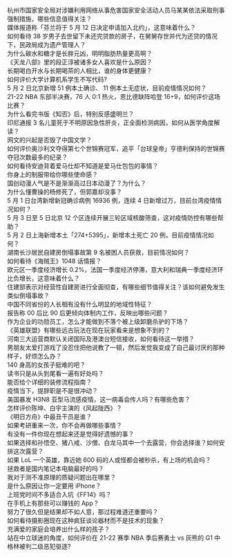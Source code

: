 杭州市国家安全局对涉嫌利用网络从事危害国家安全活动人员马某某依法采取刑事强制措施，哪些信息值得关注？  
媒体报道称「芬兰将于 5 月 12 日决定申请加入北约」，这意味着什么？  
如何看待 38 岁男子去世留下未还完贷款的房子，在舅舅存世并代为还贷的情况下，民政局成为遗产管理人？  
为什么碳水和糖才是长胖元凶，明明脂肪热量更高啊？  
《天龙八部》里的段正淳被诸多女人喜欢是什么原因？  
长期喝白开水与长期喝茶的人相比，谁的身体更健康？  
如何评价大学计算机系学生不写代码?  
5 月 2 日北京新增 51 例本土确诊、 11 例本土无症状，目前疫情情况如何？  
21-22 NBA 东部半决赛，76 人 0:1 热火，恩比德缺阵哈登 16+9，如何评价这场比赛？  
为什么看完书版《知否》后，特别反感盛明兰？  
印尼通报 3 名儿童死于不明原因急性肝炎，正全面检测病因，如何从医学角度解读？  
网文的兴起是否毁了中国文学？  
如何评价奥沙利文夺得第七个世锦赛冠军，追平「台球皇帝」亨德利保持的世锦赛夺冠次数最多的纪录？  
如何看待安迪背着爱马仕却不知道是爱马仕包包的事情？  
你身上的制服带给你哪些使命感？  
国创动漫人气是不是渐渐高过日本动漫了？为什么？  
为什么懂曹操的杨修死了，但郭嘉却没事？  
5 月 1 日台湾新增新冠确诊病例 16936 例，连续 4 日新增过万，目前台湾疫情情况如何？  
5 月 3 日至 5 日北京 12 个区连续开展三轮区域核酸筛查，这对疫情防控有哪些帮助？  
5 月 2 日上海新增本土「274+5395」，新增本土死亡 20 例，目前疫情情况如何？  
湖南长沙居民自建房倒塌事故第 9 名被困人员获救，目前情况如何？  
如何看待《海贼王》1048 话情报？  
欧元区一季度经济增长 0.2%，法国一季度经济停滞，意大利和瑞典一季度经济环比负增长，这意味着什么？  
住建部表示对经营性自建房进行全面彻查，有哪些细节值得关注？该如何避免发生类似倒塌事故？  
中国不同省份的人长相有没有什么明显的地域性特征？  
报告称 00 后比 90 后更倾向体制内工作，反映出哪些问题？  
作为企业的功勋员工，怎么才能做到不落个被上级卸磨杀驴的下场？  
《英雄联盟》有哪些远古玩法在现在玩家看来是想象不到的？  
河南三大运营商默认关闭国际及港澳台短信接收，如何看待这一举措？  
男朋友太爱打游戏了没忍住把他说教了一顿，然后发觉我变成了自己最讨厌的那种样子，好烦怎么办？  
140 身高的女孩子挺难的吧？  
读书只是从头到尾看一遍有好处吗？  
能否给个详细的装修流程指南？  
疫情当下，提辞职是不是很冲动？  
美国暴发 H3N8 亚型马流感疫情，这一病毒会传人吗？有哪些危害？  
怎样评价陈坤、白宇主演的《风起陇西》？  
《明日方舟》中最丑干员是谁？  
如果考研重来一次，你不会再做哪些事情？  
有没有一件你现在想起来还是觉得好遗憾的事？  
如果选择和孙悟空、猪八戒、沙僧、白龙马其中一个去露营，你会选择谁？如何安排这次露营？  
如果 LoL 一个英雄，靠近她 600 码的人或怪都会被秒杀，有上场的机会吗？  
拯救者是国内笔记本电脑最好的吗？  
我对于测不准原理的质疑问题出在哪里？  
是什么原因让你一定要用 iPhone？  
上班党时间不多适合入坑《FF14》吗？  
在手机上有那些可以赚钱的 App？  
努力了很久但是结果却不如人意，那过程难道还重要吗？  
如何看待摄影圈现在这种疯狂谈论器材而不是技术的现象？  
充满爱的家庭会培养出什么样的孩子？  
站在中立球迷的角度，如何评价在 21-22 赛季 NBA 季后赛勇士 vs 灰熊的 G1 中格林被判二级恶犯驱逐?  
